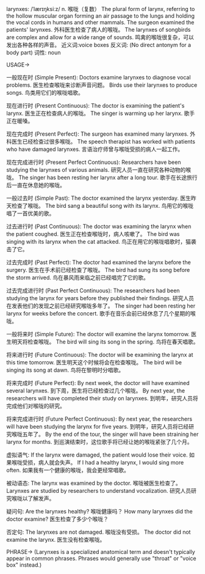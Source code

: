 larynxes: /ˈlærɪŋksiːz/
n.
喉咙（复数）
The plural form of larynx, referring to the hollow muscular organ forming an air passage to the lungs and holding the vocal cords in humans and other mammals.
The surgeon examined the patients' larynxes.  外科医生检查了病人的喉咙。
The larynxes of songbirds are complex and allow for a wide range of sounds.  鸣禽的喉咙很复杂，可以发出各种各样的声音。
近义词:voice boxes
反义词: (No direct antonym for a body part)
词性: noun


USAGE->

一般现在时 (Simple Present):
Doctors examine larynxes to diagnose vocal problems. 医生检查喉咙来诊断声音问题。
Birds use their larynxes to produce songs. 鸟类用它们的喉咙唱歌。

现在进行时 (Present Continuous):
The doctor is examining the patient's larynx. 医生正在检查病人的喉咙。
The singer is warming up her larynx. 歌手正在暖嗓。

现在完成时 (Present Perfect):
The surgeon has examined many larynxes.  外科医生已经检查过很多喉咙。
The speech therapist has worked with patients who have damaged larynxes.  言语治疗师曾与喉咙受损的病人一起工作。


现在完成进行时 (Present Perfect Continuous):
Researchers have been studying the larynxes of various animals. 研究人员一直在研究各种动物的喉咙。
The singer has been resting her larynx after a long tour.  歌手在长途旅行后一直在休息她的喉咙。

一般过去时 (Simple Past):
The doctor examined the larynx yesterday. 医生昨天检查了喉咙。
The bird sang a beautiful song with its larynx. 鸟用它的喉咙唱了一首优美的歌。

过去进行时 (Past Continuous):
The doctor was examining the larynx when the patient coughed. 医生正在检查喉咙时，病人咳嗽了。
The bird was singing with its larynx when the cat attacked.  鸟正在用它的喉咙唱歌时，猫袭击了它。

过去完成时 (Past Perfect):
The doctor had examined the larynx before the surgery. 医生在手术前已经检查了喉咙。
The bird had sung its song before the storm arrived.  鸟在暴风雨来临之前已经唱完了它的歌。


过去完成进行时 (Past Perfect Continuous):
The researchers had been studying the larynx for years before they published their findings. 研究人员在发表他们的发现之前已经研究喉咙多年了。
The singer had been resting her larynx for weeks before the concert.  歌手在音乐会前已经休息了几个星期的喉咙。


一般将来时 (Simple Future):
The doctor will examine the larynx tomorrow. 医生明天将检查喉咙。
The bird will sing its song in the spring. 鸟将在春天唱歌。

将来进行时 (Future Continuous):
The doctor will be examining the larynx at this time tomorrow.  医生明天这个时候将会在检查喉咙。
The bird will be singing its song at dawn.  鸟将在黎明时分唱歌。


将来完成时 (Future Perfect):
By next week, the doctor will have examined several larynxes. 到下周，医生将已经检查过几个喉咙。
By next year, the researchers will have completed their study on larynxes. 到明年，研究人员将完成他们对喉咙的研究。


将来完成进行时 (Future Perfect Continuous):
By next year, the researchers will have been studying the larynx for five years. 到明年，研究人员将已经研究喉咙五年了。
By the end of the tour, the singer will have been straining her larynx for months.  到巡演结束时，这位歌手将已经让她的喉咙紧张了几个月。

虚拟语气:
If the larynx were damaged, the patient would lose their voice. 如果喉咙受损，病人就会失声。
If I had a healthy larynx, I would sing more often. 如果我有一个健康的喉咙，我会更经常唱歌。

被动语态:
The larynx was examined by the doctor. 喉咙被医生检查了。
Larynxes are studied by researchers to understand vocalization. 研究人员研究喉咙以了解发声。

疑问句:
Are the larynxes healthy? 喉咙健康吗？
How many larynxes did the doctor examine? 医生检查了多少个喉咙？

否定句:
The larynxes are not damaged. 喉咙没有受损。
The doctor did not examine the larynx. 医生没有检查喉咙。

PHRASE->
(Larynxes is a specialized anatomical term and doesn't typically appear in common phrases.  Phrases would generally use "throat" or "voice box" instead.)
